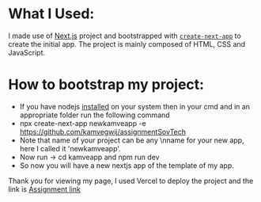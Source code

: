 # What I Used:
I made use of [Next.js](https://nextjs.org/) project and bootstrapped with [`create-next-app`](https://github.com/vercel/next.js/tree/canary/packages/create-next-app) to create the initial app.
The project is mainly composed of HTML, CSS and JavaScript.

# How to bootstrap my project:
- If you have nodejs [installed](https://nodejs.org/en/) on your system then in your cmd and in an appropriate folder run the following command
- npx create-next-app newkamveapp -e https://github.com/kamvegwij/assignmentSovTech
- Note that name of your project can be any \nname for your new app, here I called it 'newkamveapp'.
- Now run -> cd kamveapp and npm run dev
- So now you will have a new nextjs app of the template of my app.


Thank you for viewing my page, 
I used Vercel to deploy the project and the link is 
[Assignment link](https://assignment-sov-tech-ooozl20ik-kamvegwij.vercel.app/)
